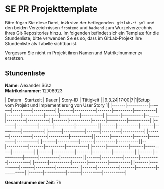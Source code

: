 # SE PR Projekttemplate

Bitte fügen Sie diese Datei, inklusive der beiliegenden `.gitlab-ci.yml` und den beiden Verzeichnissen `frontend` und `backend` zum Wurzelverzeichnis ihres Git-Repositories hinzu.
Im folgenden befindet sich ein Template für die Stundenliste; bitte verwenden Sie es so, dass im GitLab-Projekt ihre Stundenliste als Tabelle sichtbar ist.

Vergessen Sie nicht im Projekt ihren Namen und Matrikelnummer zu ersetzen.

## Stundenliste

**Name**: Alexander Süsz\
**Matrikelnummer**: 12008923


| Datum | Startzeit | Dauer | Story-ID | Tätigkeit |
|9.3.24|17:00|7|1|Setup vom Projekt und Implementierung von User Story 1|
|-------|-----------|-------|----------|-----------|
|-------|-----------|-------|----------|-----------|
|-------|-----------|-------|----------|-----------|
|-------|-----------|-------|----------|-----------|
|-------|-----------|-------|----------|-----------|
|-------|-----------|-------|----------|-----------|
|-------|-----------|-------|----------|-----------|
|-------|-----------|-------|----------|-----------|
|-------|-----------|-------|----------|-----------|
|-------|-----------|-------|----------|-----------|
|-------|-----------|-------|----------|-----------|
|-------|-----------|-------|----------|-----------|
|-------|-----------|-------|----------|-----------|
|-------|-----------|-------|----------|-----------|
|-------|-----------|-------|----------|-----------|
|-------|-----------|-------|----------|-----------|
|-------|-----------|-------|----------|-----------|
|-------|-----------|-------|----------|-----------|
|-------|-----------|-------|----------|-----------|
|-------|-----------|-------|----------|-----------|

**Gesamtsumme der Zeit**: 7h 
